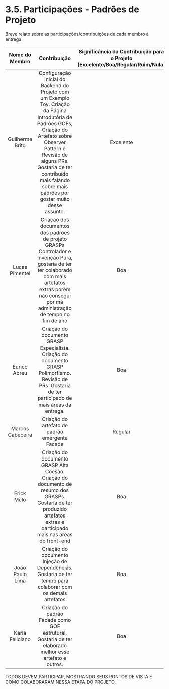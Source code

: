 # 3.5. Participações - Padrões de Projeto

Breve relato sobre as participações/contribuições de cada membro à entrega.

| Nome do Membro  |                                                                                                                                  Contribuição                                                                                                                                  | Significância da Contribuição para o Projeto (Excelente/Boa/Regular/Ruim/Nula) |
| :-------------: | :----------------------------------------------------------------------------------------------------------------------------------------------------------------------------------------------------------------------------------------------------------------------------: | :----------------------------------------------------------------------------: |
| Guilherme Brito | Configuração Inicial do Backend do Projeto com um Exemplo Toy. Criação da Página Introdutória de Padrões GOFs, Criação do Artefato sobre Observer Pattern e Revisão de alguns PRs. Gostaria de ter contribuído mais falando sobre mais padrões por gostar muito desse assunto. |                                   Excelente                                    |
| Lucas Pimentel  |                                   Criação dos documentos dos padrões de projeto GRASPs Controlador e Invenção Pura, gostaria de ter ter colaborado com mais artefatos extras porém não consegui por má administração de tempo no fim de ano                                   |                                      Boa                                       |
|  Eurico Abreu   |                                                            Criação do documento GRASP Especialista. Criação do documento GRASP Polimorfismo. Revisão de PRs. Gostaria de ter participado de mais áreas da entrega.                                                             |                                      Boa                                       |
| Marcos Cabeceira |                                                                    Criação do artefato de padrão emergente Facade                                                                    |                                    Regular                                     |
|   Erick Melo    |                                                    Criação do documento GRASP Alta Coesão. Criação do documento de resumo dos GRASPs. Gostaria de ter produzido artefatos extras e participado mais nas áreas do front-end                                                     |                                      Boa                                       |
| João Paulo Lima |                                                                                   Criação do documento Injeção de Dependências. Gostaria de ter tempo para colaborar com os demais artefatos                                                                                   |                                      Boa                                       |
| Karla Feliciano | Criação do padrão Facade como GOF estrutural. Gostaria de ter elaborado melhor esse artefato e outros. | Boa |

TODOS DEVEM PARTICIPAR, MOSTRANDO SEUS PONTOS DE VISTA E COMO COLABORARAM NESSA ETAPA DO PROJETO.
